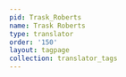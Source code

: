 ```yaml
---
pid: Trask_Roberts
name: Trask Roberts
type: translator
order: '150'
layout: tagpage
collection: translator_tags
---
```

